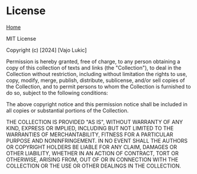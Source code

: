 # License

[Home](../README.md#python-data-engineering-resources)

MIT License

Copyright (c) [2024] [Vajo Lukic]

Permission is hereby granted, free of charge, to any person obtaining a copy of this collection of texts and links (the "Collection"), to deal in the Collection without restriction, including without limitation the rights to use, copy, modify, merge, publish, distribute, sublicense, and/or sell copies of the Collection, and to permit persons to whom the Collection is furnished to do so, subject to the following conditions:

The above copyright notice and this permission notice shall be included in all copies or substantial portions of the Collection.

THE COLLECTION IS PROVIDED "AS IS", WITHOUT WARRANTY OF ANY KIND, EXPRESS OR IMPLIED, INCLUDING BUT NOT LIMITED TO THE WARRANTIES OF MERCHANTABILITY, FITNESS FOR A PARTICULAR PURPOSE AND NONINFRINGEMENT. IN NO EVENT SHALL THE AUTHORS OR COPYRIGHT HOLDERS BE LIABLE FOR ANY CLAIM, DAMAGES OR OTHER LIABILITY, WHETHER IN AN ACTION OF CONTRACT, TORT OR OTHERWISE, ARISING FROM, OUT OF OR IN CONNECTION WITH THE COLLECTION OR THE USE OR OTHER DEALINGS IN THE COLLECTION.
